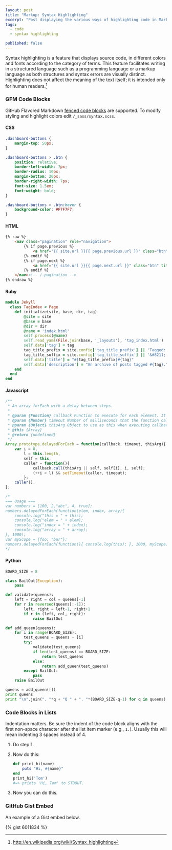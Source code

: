 ```yaml
---
layout: post
title: "Markup: Syntax Highlighting"
excerpt: "Post displaying the various ways of highlighting code in Markdown."
tags: 
  - code
  - syntax highlighting

published: false
---
```


Syntax highlighting is a feature that displays source code, in different colors and fonts according to the category of terms. This feature facilitates writing in a structured language such as a programming language or a markup language as both structures and syntax errors are visually distinct. Highlighting does not affect the meaning of the text itself; it is intended only for human readers.[^1]

[^1]: <http://en.wikipedia.org/wiki/Syntax_highlighting>

### GFM Code Blocks

GitHub Flavored Markdown [fenced code blocks](https://help.github.com/articles/creating-and-highlighting-code-blocks/) are supported. To modify styling and highlight colors edit `/_sass/syntax.scss`.

#### CSS
```css
.dashboard-buttons {
    margin-top: 50px;
}

.dashboard-buttons > .btn {
    position: relative;
    border-left-width: 7px;
    border-radius: 10px;
    margin-bottom: 20px;
    border-right-width: 7px;
    font-size: 1.5em;
    font-weight: bold;
}

.dashboard-buttons > .btn:hover {
    background-color: #F7F7F7;
}
```

#### HTML
```html
{% raw %}
    <nav class="pagination" role="navigation">
        {% if page.previous %}
            <a href="{{ site.url }}{{ page.previous.url }}" class="btn" title="{{ page.previous.title }}">Previous article</a>
        {% endif %}
        {% if page.next %}
            <a href="{{ site.url }}{{ page.next.url }}" class="btn" title="{{ page.next.title }}">Next article</a>
        {% endif %}
    </nav><!-- /.pagination -->
{% endraw %}
```

#### Ruby
```ruby
module Jekyll
  class TagIndex < Page
    def initialize(site, base, dir, tag)
        @site = site
        @base = base
        @dir = dir
        @name = 'index.html'
        self.process(@name)
        self.read_yaml(File.join(base, '_layouts'), 'tag_index.html')
        self.data['tag'] = tag
        tag_title_prefix = site.config['tag_title_prefix'] || 'Tagged: '
        tag_title_suffix = site.config['tag_title_suffix'] || '&#8211;'
        self.data['title'] = "#{tag_title_prefix}#{tag}"
        self.data['description'] = "An archive of posts tagged #{tag}."
    end
  end
end
```

#### Javascript
```js
/**
 * An array forEach with a delay between steps.
 *
 * @param {Function} callback Function to execute for each element. It receives three arguments, the element value, the element index and the array being traversed, respectivily.
 * @param {Number} timeout Number of milliseconds that the function call should be delayed by.
 * @param {Object} thisArg Object to use as this when executing callback.
 * @this {Array}
 * @return {undefined}
 */
Array.prototype.delayedForEach = function(callback, timeout, thisArg){
    var i = 0,
        l = this.length,
        self = this,
        caller = function(){
            callback.call(thisArg || self, self[i], i, self);
            (++i < l) && setTimeout(caller, timeout);
        };
    caller();
};

/*
=== Usage ===
var numbers = [100, 2,"abc", 4, true];
numbers.delayedForEach(function(elem, index, array){
    console.log("this = " + this);
    console.log("elem = " + elem);
    console.log("index = " + index);
    console.log("array = " + array);
}, 1000);
var myScope = {foo: "bar"};
numbers.delayedForEach(function(){ console.log(this); }, 1000, myScope);
*/
```

#### Python
```python
BOARD_SIZE = 8

class BailOut(Exception):
    pass

def validate(queens):
    left = right = col = queens[-1]
    for r in reversed(queens[:-1]):
        left, right = left-1, right+1
        if r in (left, col, right):
            raise BailOut

def add_queen(queens):
    for i in range(BOARD_SIZE):
        test_queens = queens + [i]
        try:
            validate(test_queens)
            if len(test_queens) == BOARD_SIZE:
                return test_queens
            else:
                return add_queen(test_queens)
        except BailOut:
            pass
    raise BailOut

queens = add_queen([])
print queens
print "\n".join(". "*q + "Q " + ". "*(BOARD_SIZE-q-1) for q in queens)
```



### Code Blocks in Lists

Indentation matters. Be sure the indent of the code block aligns with the first non-space character after the list item marker (e.g., `1.`). Usually this will mean indenting 3 spaces instead of 4.

1. Do step 1.
2. Now do this:
   
    ```ruby
    def print_hi(name)
        puts "Hi, #{name}"
    end
    print_hi('Tom')
    #=> prints 'Hi, Tom' to STDOUT.
    ```
        
3. Now you can do this.

### GitHub Gist Embed

An example of a Gist embed below.

{% gist 6011834 %}
